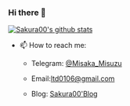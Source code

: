 ### Hi there 👋


[![Sakura00's github stats](https://github-readme-stats.vercel.app/api?username=ltd0102&theme=onedark)](https://github.com/ltd0102/stats)

- 📫 How to reach me: 

  * Telegram: [@Misaka_Misuzu](https://t.me/Misaka_Misuzu)

  * Email:ltd0106@gmail.com
  
  * Blog: [Sakura00'Blog](https://moyun.eu.org/)
